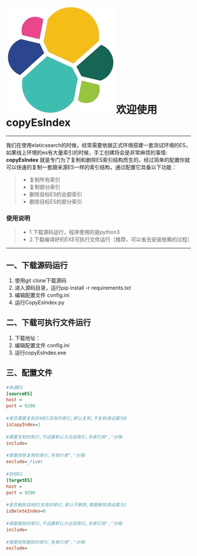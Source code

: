# ![logo](logo.png)欢迎使用 copyEsIndex

------

我们在使用elaticsearch的时候，经常需要依据正式环境搭建一套测试环境的ES，如果线上环境的es有大量索引的时候，手工创建将会是非常麻烦的事情:
**copyEsIndex** 就是专门为了复制和删除ES索引结构而生的，经过简单的配置你就可以快速的复制一套跟来源ES一样的索引结构，通过配置它具备以下功能：

> * 复制所有索引
> * 复制部分索引
> * 删除目标ES的全部索引
> * 删除目标ES的部分索引

### 使用说明

> * 1.下载源码运行，程序使用的是python3
> * 2.下载编译好的EXE可执行文件运行（推荐，可以省去安装依赖的过程）


------

## 一、下载源码运行

1. 使用git clone下载源码
2. 进入源码目录，运行pip install -r requirements.txt
3. 编辑配置文件 config.ini
4. 运行CopyEsIndex.py

## 二、下载可执行文件运行

1. 下载地址：
2. 编辑配置文件 config.ini
3. 运行copyEsIndex.exe


## 三、配置文件

```ini
#来源ES
[sourceES]
host = 
port = 9200

#是否需要复制目标ES现有的索引,默认复制,不复制请设置为0
isCopyIndex=1

#需要复制的索引,不设置默认为全部索引,多索引用","分隔
include=

#需要排除复制的索引,多索引用","分隔
exclude=_river

#目标ES
[targetES]
host = 
port = 9200

#是否删除目标ES现有的索引,默认不删除,需要删除请设置为1
isDeleteIndex=0

#需要删除的索引,不设置默认为全部索引,多索引用","分隔
include=

#需要排除删除的索引,多索引用","分隔
exclude=
```
